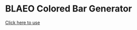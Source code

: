 # BLAEO Colored Bar Generator
[Click here to use](https://kubikill.github.io/blaeocoloredbargenerator/)
